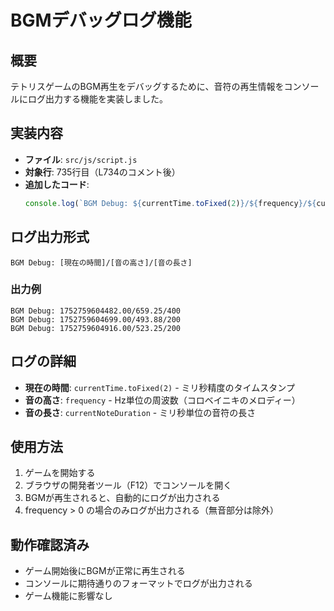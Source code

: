 # BGMデバッグログ機能

## 概要
テトリスゲームのBGM再生をデバッグするために、音符の再生情報をコンソールにログ出力する機能を実装しました。

## 実装内容
- **ファイル**: `src/js/script.js`
- **対象行**: 735行目（L734のコメント後）
- **追加したコード**: 
  ```javascript
  console.log(`BGM Debug: ${currentTime.toFixed(2)}/${frequency}/${currentNoteDuration}`);
  ```

## ログ出力形式
```
BGM Debug: [現在の時間]/[音の高さ]/[音の長さ]
```

### 出力例
```
BGM Debug: 1752759604482.00/659.25/400
BGM Debug: 1752759604699.00/493.88/200
BGM Debug: 1752759604916.00/523.25/200
```

## ログの詳細
- **現在の時間**: `currentTime.toFixed(2)` - ミリ秒精度のタイムスタンプ
- **音の高さ**: `frequency` - Hz単位の周波数（コロベイニキのメロディー）
- **音の長さ**: `currentNoteDuration` - ミリ秒単位の音符の長さ

## 使用方法
1. ゲームを開始する
2. ブラウザの開発者ツール（F12）でコンソールを開く
3. BGMが再生されると、自動的にログが出力される
4. frequency > 0 の場合のみログが出力される（無音部分は除外）

## 動作確認済み
- ゲーム開始後にBGMが正常に再生される
- コンソールに期待通りのフォーマットでログが出力される
- ゲーム機能に影響なし